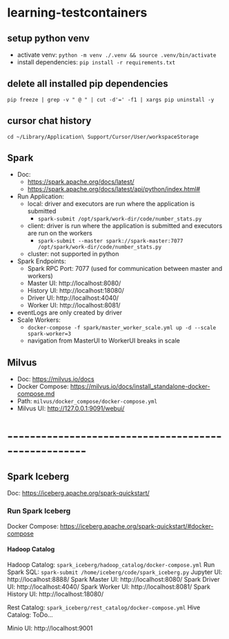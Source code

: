 # learning-testcontainers

## setup python venv
* activate venv: `python -m venv ./.venv && source .venv/bin/activate`
* install dependencies: `pip install -r requirements.txt`

## delete all installed pip dependencies
`pip freeze | grep -v " @ " | cut -d'=' -f1 | xargs pip uninstall -y`

## cursor chat history
`cd ~/Library/Application\ Support/Cursor/User/workspaceStorage`

## Spark
* Doc: 
  * https://spark.apache.org/docs/latest/
  * https://spark.apache.org/docs/latest/api/python/index.html#
* Run Application:
  * local: driver and executors are run where the application is submitted
    * `spark-submit /opt/spark/work-dir/code/number_stats.py`
  * client: driver is run where the application is submitted and executors are run on the workers
    * `spark-submit --master spark://spark-master:7077 /opt/spark/work-dir/code/number_stats.py`
  * cluster: not supported in python 
* Spark Endpoints:
  * Spark RPC Port: 7077 (used for communication between master and workers)
  * Master UI: http://localhost:8080/
  * History UI: http://localhost:18080/
  * Driver UI: http://localhost:4040/
  * Worker UI: http://localhost:8081/
* eventLogs are only created by driver
* Scale Workers:
  * `docker-compose -f spark/master_worker_scale.yml up -d --scale spark-worker=3`
  * navigation from MasterUI to WorkerUI breaks in scale

## Milvus
* Doc: https://milvus.io/docs
* Docker Compose: https://milvus.io/docs/install_standalone-docker-compose.md
* Path: `milvus/docker_compose/docker-compose.yml`
* Milvus UI: http://127.0.0.1:9091/webui/

# ----------------------------------------------------
## Spark Iceberg
Doc: https://iceberg.apache.org/spark-quickstart/
### Run Spark Iceberg
Docker Compose: https://iceberg.apache.org/spark-quickstart/#docker-compose
#### Hadoop Catalog
Hadoop Catalog: `spark_iceberg/hadoop_catalog/docker-compose.yml`
Run Spark SQL: `spark-submit /home/iceberg/code/spark_iceberg.py`
Jupyter UI: http://localhost:8888/
Spark Master UI: http://localhost:8080/
Spark Driver UI: http://localhost:4040/
Spark Worker UI: http://localhost:8081/
Spark History UI: http://localhost:18080/

Rest Catalog: `spark_iceberg/rest_catalog/docker-compose.yml`
Hive Catalog: ToDo...

Minio UI: http://localhost:9001
